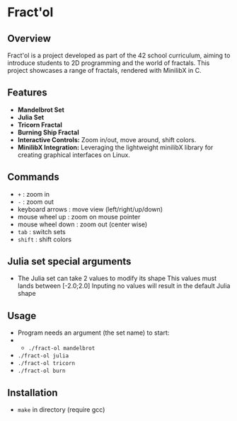 # Fract'ol

## Overview
Fract'ol is a project developed as part of the 42 school curriculum, aiming to introduce students to 2D programming and the world of fractals. 
This project showcases a range of fractals, rendered with MinilibX in C.

## Features
- **Mandelbrot Set**
- **Julia Set**
- **Tricorn Fractal**
- **Burning Ship Fractal**
- **Interactive Controls:** Zoom in/out, move around, shift colors.
- **MinilibX Integration:** Leveraging the lightweight minilibX library for creating graphical interfaces on Linux.

## Commands
- `+` : zoom in
- `-` : zoom out
- keyboard arrows : move view (left/right/up/down)
- mouse wheel up : zoom on mouse pointer
- mouse wheel down : zoom out (center wise)
- `tab` : switch sets
- `shift` : shift colors
  
## Julia set special arguments
- The Julia set can take 2 values to modify its shape
This values must lands between [-2.0;2.0]
Inputing no values will result in the default Julia shape

## Usage
- Program needs an argument (the set name) to start:
- - `./fract-ol mandelbrot`
- `./fract-ol julia`
- `./fract-ol tricorn`
- `./fract-ol burn`

## Installation
- `make` in directory (require gcc)


